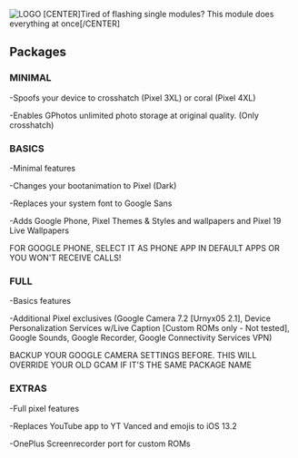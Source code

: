 ![LOGO](https://img.xda-cdn.com/1hgayhZ9FvuYUwtO_prBPMdDwAU=/https%3A%2F%2Fi.imgur.com%2FgjudNho.png)
[CENTER]Tired of flashing single modules? This module does everything at once[/CENTER]

## Packages

### MINIMAL

-Spoofs your device to crosshatch (Pixel 3XL) or coral (Pixel 4XL)

-Enables GPhotos unlimited photo storage at original quality. (Only crosshatch)


### BASICS
-Minimal features

-Changes your bootanimation to Pixel (Dark)

-Replaces your system font to Google Sans

-Adds Google Phone, Pixel Themes & Styles and wallpapers and Pixel 19 Live Wallpapers

FOR GOOGLE PHONE, SELECT IT AS PHONE APP IN DEFAULT APPS OR YOU WON'T RECEIVE CALLS!


### FULL
-Basics features

-Additional Pixel exclusives (Google Camera 7.2 [Urnyx05 2.1], Device Personalization Services w/Live Caption [Custom ROMs only - Not tested], Google Sounds, Google Recorder, Google Connectivity Services VPN)

BACKUP YOUR GOOGLE CAMERA SETTINGS BEFORE. THIS WILL OVERRIDE YOUR OLD GCAM IF IT'S THE SAME PACKAGE NAME

### EXTRAS

-Full pixel features

-Replaces YouTube app to YT Vanced and emojis to iOS 13.2

-OnePlus Screenrecorder port for custom ROMs
